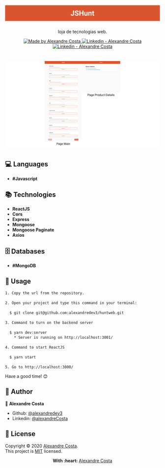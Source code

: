 <h1 align="center">
  <img src="https://github.com/alexandredev3/huntweb/blob/master/header.png" />
</h1>
<p align="center">loja de tecnologias web.</p>

<p align="center">
  <a href="https://github.com/alexandredev3" target="_blank">
    <img alt="Made by Alexandre Costa" src="https://img.shields.io/badge/made%20by-Alexandre_Costa-informational">
  </a>
  
  <a href="https://www.linkedin.com/in/alexandre-costa-401699199/" target="_blank" >
    <img alt="Linkedin - Alexandre Costa" src="https://img.shields.io/badge/Linkedin--%23F8952D?style=social&logo=linkedin">
  </a>
  <a href="https://github.com/alexandredev3" target="_blank" >
    <img alt="Linkedin - Alexandre Costa" src="https://img.shields.io/badge/Github--%23F8952D?style=social&logo=github">
  </a>
 </p>

<h1>
  <img src="https://github.com/alexandredev3/huntweb/blob/master/image.png"/>
</h1>

## :computer: Languages

  - **#Javascript**
  
## :books: Technologies

  - **ReactJS**
  - **Cors**
  - **Express**
  - **Mongoose**
  - **Mongoose Paginate**
  - **Axios**
 
 ## :file_cabinet: Databases

  - **#MongoDB**
 
 ## :scroll: Usage
    1. Copy the url from the repository.

    2. Open your project and type this command in your terminal:
    
      $ git clone git@github.com:alexandredev3/huntweb.git

    3. Command to turn on the backend server
    
      $ yarn dev:server
        * Server is running on http://localhost:3001/

    4. Command to start ReactJS
    
      $ yarn start

    5. Go to http://localhost:3000/
    
  Have a good time! :blush:
  
## :bust_in_silhouette: Author 

:man: **Alexandre Costa**

  * Github: [@alexandredev3](https://github.com/alexandredev3)
  * Linkedin: [@alexandreCosta](https://www.linkedin.com/in/alexandre-costa-401699199/)

## 📝 License

Copyright © 2020 [Alexandre Costa](https://github.com/alexandredev3).<br />
This project is [MIT](https://github.com/alexandredev3/huntweb/blob/master/LICENSE.txt) licensed.

<p align="center">
  <strong> With :heart: </strong> <a target="_blank" href="https://github.com/alexandredev3">Alexandre Costa</a>
</p>
